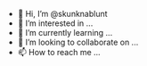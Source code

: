 - 👋 Hi, I’m @skunknablunt
- 👀 I’m interested in ...
- 🌱 I’m currently learning ...
- 💞️ I’m looking to collaborate on ...
- 📫 How to reach me ...

<!---
skunknablunt/skunknablunt is a ✨ special ✨ repository because its `README.md` (this file) appears on your GitHub profile.
You can click the Preview link to take a look at your changes.
--->
